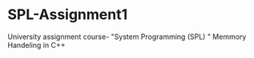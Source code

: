 # SPL-Assignment1
University assignment course-  "System Programming (SPL) "
Memmory Handeling in C++
